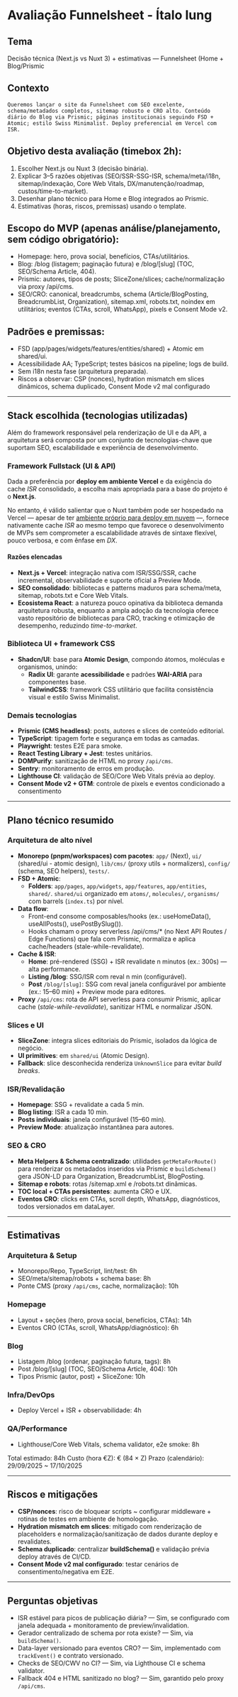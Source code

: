 # Avaliação Funnelsheet - Ítalo Iung

## Tema
Decisão técnica (Next.js vs Nuxt 3) + estimativas — Funnelsheet (Home + Blog/Prismic

## Contexto
```
Queremos lançar o site da Funnelsheet com SEO excelente, schema/metadados completos, sitemap robusto e CRO alto. Conteúdo diário do Blog via Prismic; páginas institucionais seguindo FSD + Atomic; estilo Swiss Minimalist. Deploy preferencial em Vercel com ISR.
```

## Objetivo desta avaliação (timebox 2h):
1. Escolher Next.js ou Nuxt 3 (decisão binária).
2. Explicar 3–5 razões objetivas (SEO/SSR-SSG-ISR, schema/meta/i18n,
sitemap/indexação, Core Web Vitals, DX/manutenção/roadmap, custos/time-to-market).
3. Desenhar plano técnico para Home e Blog integrados ao Prismic.
4. Estimativas (horas, riscos, premissas) usando o template.

## Escopo do MVP (apenas análise/planejamento, sem código obrigatório):
- Homepage: hero, prova social, benefícios, CTAs/utilitários.
- Blog: /blog (listagem; paginação futura) e /blog/[slug] (TOC, SEO/Schema Article, 404).
- Prismic: autores, tipos de posts; SliceZone/slices; cache/normalização via proxy /api/cms.
- SEO/CRO: canonical, breadcrumbs, schema (Article/BlogPosting, BreadcrumbList, Organization), sitemap.xml, robots.txt, noindex em utilitários; eventos (CTAs, scroll, WhatsApp), pixels e Consent Mode v2.

## Padrões e premissas:
- FSD (app/pages/widgets/features/entities/shared) + Atomic em shared/ui.
- Acessibilidade AA; TypeScript; testes básicos na pipeline; logs de build.
- Sem i18n nesta fase (arquitetura preparada).
- Riscos a observar: CSP (nonces), hydration mismatch em slices dinâmicos, schema duplicado, Consent Mode v2 mal configurado

---

## Stack escolhida (tecnologias utilizadas)
Além do framework responsável pela renderização de UI e da API, a arquitetura será composta por um conjunto de tecnologias-chave que suportam SEO, escalabilidade e experiência de desenvolvimento.

### Framework Fullstack (UI & API)
Dada a preferência por **deploy em ambiente Vercel** e da exigência do cache *ISR* consolidado, a escolha mais apropriada para a base do projeto é o **Next.js**.

No entanto, é válido salientar que o Nuxt também pode ser hospedado na Vercel — apesar de ter [ambiente próprio para deploy em nuvem](https://nuxt.studio/) —, fornece nativamente cache *ISR* ao mesmo tempo que favorece o desenvolvimento de MVPs sem comprometer a escalabilidade através de sintaxe flexível, pouco verbosa, e com ênfase em *DX*.

#### Razões elencadas
- **Next.js + Vercel**: integração nativa com ISR/SSG/SSR, cache incremental, observabilidade e suporte oficial a Preview Mode.
- **SEO consolidado**: bibliotecas e patterns maduros para schema/meta, sitemap, robots.txt e Core Web Vitals.
- **Ecosistema React**: a natureza pouco opinativa da biblioteca demanda arquitetura robusta, enquanto a ampla adoção da tecnologia oferece vasto repositório de bibliotecas para CRO, tracking e otimização de desempenho, reduzindo *time-to-market*.

### Biblioteca UI + framework CSS
- **Shadcn/UI**: base para **Atomic Design**, compondo átomos, moléculas e organismos, unindo:
    - **Radix UI**: garante **acessibilidade** e padrões **WAI-ARIA** para componentes base.
    - **TailwindCSS**: framework CSS utilitário que facilita consistência visual e estilo Swiss Minimalist.

### Demais tecnologias
- **Prismic (CMS headless)**: posts, autores e slices de conteúdo editorial.
- **TypeScript**: tipagem forte e segurança em todas as camadas.
- **Playwright**: testes E2E para smoke.
- **React Testing Library + Jest**: testes unitários.
- **DOMPurify**: sanitização de HTML no proxy `/api/cms`.
- **Sentry**: monitoramento de erros em produção.
- **Lighthouse CI**: validação de SEO/Core Web Vitals prévia ao deploy.
- **Consent Mode v2 + GTM**: controle de pixels e eventos condicionado a consentimento

---

## Plano técnico resumido
### Arquitetura de alto nível
- **Monorepo (pnpm/workspaces) com pacotes**: `app/` (Next), `ui/` (shared/ui - atomic design), `lib/cms/` (proxy utils + normalizers), `config/` (schema, SEO helpers), `tests/`.
- **FSD + Atomic**:
    - **Folders**: `app/pages`, `app/widgets`, `app/features`, `app/entities`, `shared/`. `shared/ui` organizado em `atoms/`, `molecules/`, `organisms/` com barrels (`index.ts`) por nível.
- **Data flow**:
    - Front-end consome composables/hooks (ex.: useHomeData(), useAllPosts(), usePostBySlug()).
    - Hooks chamam o proxy serverless /api/cms/* (no Next API Routes / Edge Functions) que fala com Prismic, normaliza e aplica cache/headers (stale-while-revalidate).
- **Cache & ISR**:
    - **Home**: pré-rendered (SSG) + ISR revalidate n minutos (ex.: 300s) — alta performance.
    - **Listing /blog**: SSG/ISR com reval n min (configurável).
    - **Post** `/blog/[slug]`: SSG com reval janela configurável por ambiente (ex.: 15–60 min) + Preview mode para editores.
- **Proxy** `/api/cms`: rota de API serverless para consumir Prismic, aplicar cache (*stale-while-revalidate*), sanitizar HTML e normalizar JSON.

### Slices e UI
- **SliceZone**: integra slices editoriais do Prismic, isolados da lógica de negócio.
- **UI primitives**: em `shared/ui` (Atomic Design).
- **Fallback**: slice desconhecida renderiza `UnknownSlice` para evitar *build breaks*.

### ISR/Revalidação
- **Homepage**: SSG + revalidate a cada 5 min.
- **Blog listing**: ISR a cada 10 min.
- **Posts individuais**: janela configurável (15–60 min).
- **Preview Mode**: atualização instantânea para autores.

### SEO & CRO
- **Meta Helpers & Schema centralizado**: utilidades `getMetaForRoute()` para renderizar os metadados inseridos via Prismic e `buildSchema()` gera JSON-LD para Organization, BreadcrumbList, BlogPosting.
- **Sitemap e robots**: rotas /sitemap.xml e /robots.txt dinâmicas.
- **TOC local + CTAs persistentes**: aumenta CRO e UX.
- **Eventos CRO**: clicks em CTAs, scroll depth, WhatsApp, diagnósticos, todos versionados em dataLayer.

---

## Estimativas
### Arquitetura & Setup
- Monorepo/Repo, TypeScript, lint/test: 6h
- SEO/meta/sitemap/robots + schema base: 8h
- Ponte CMS (proxy `/api/cms`, cache, normalização): 10h

### Homepage
- Layout + seções (hero, prova social, benefícios, CTAs): 14h
- Eventos CRO (CTAs, scroll, WhatsApp/diagnóstico): 6h

### Blog
- Listagem /blog (ordenar, paginação futura, tags): 8h
- Post /blog/[slug] (TOC, SEO/Schema Article, 404): 10h
- Tipos Prismic (autor, post) + SliceZone: 10h

### Infra/DevOps
- Deploy Vercel + ISR + observabilidade: 4h

### QA/Performance
- Lighthouse/Core Web Vitals, schema validator, e2e smoke: 8h

Total estimado: 84h
Custo (hora €Z): € (84 × Z)
Prazo (calendário): 29/09/2025 ~ 17/10/2025

---

## Riscos e mitigações
- **CSP/nonces**: risco de bloquear scripts ~ configurar middleware + rotinas de testes em ambiente de homologação.
- **Hydration mismatch em slices**: mitigado com renderização de placeholders e normalização/sanitização de dados durante deploy e revalidates.
- **Schema duplicado**: centralizar **buildSchema()** e validação prévia deploy através de CI/CD.
- **Consent Mode v2 mal configurado**: testar cenários de consentimento/negativa em E2E.

---

## Perguntas objetivas

- ISR estável para picos de publicação diária? — Sim, se configurado com janela adequada + monitoramento de preview/invalidation.
- Gerador centralizado de schema por rota existe? — Sim, via `buildSchema()`.
- Data-layer versionado para eventos CRO? — Sim, implementado com `trackEvent()` e contrato versionado.
- Checks de SEO/CWV no CI? — Sim, via Lighthouse CI e schema validator.
- Fallback 404 e HTML sanitizado no blog? — Sim, garantido pelo proxy `/api/cms`.
